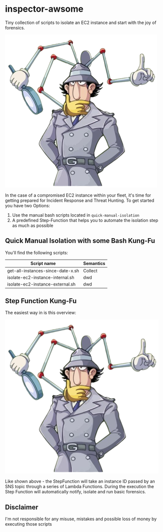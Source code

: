 # inspector-awsome

Tiny collection of scripts to isolate an EC2 instance and start with the joy of forensics.

![](docs/inspector.png)

In the case of a compromised EC2 instance within your fleet, it's time for getting prepared for Incident Response and Threat Hunting. To get started you have two Options:

1. Use the manual bash scripts located in `quick-manual-isolation` 
2. A predefined Step-Function that helps you to automate the isolation step as much as possible

## Quick Manual Isolation with some Bash Kung-Fu

You'll find the following scripts:

| Script name      | Semantics                 |
| -----------------|---------------------------|
| get-all-instances-since-date-x.sh | Collect |
| isolate-ec2-instance-internal.sh | dwd |
| isolate-ec2-instance-external.sh | dwd |

## Step Function Kung-Fu

The easiest way in is this overview:

<p align="center">
<img width="600" src="docs/inspector.png">
</p>

Like shown above - the StepFunction will take an instance ID passed by an SNS topic through a series of Lambda Functions. During the execution the Step Function will automatically notify, isolate and run basic forensics.

## Disclaimer 

I'm not responsible for any misuse, mistakes and possible loss of money by executing those scripts